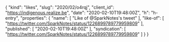 {
  "kind": "likes",
  "slug": "2020/02/o4rqj",
  "client_id": "https://indigenous.realize.be",
  "date": "2020-02-10T19:48:00Z",
  "h": "h-entry",
  "properties": {
    "name": [
      "Like of @SparkNotes's tweet"
    ],
    "like-of": [
      "https://twitter.com/SparkNotes/status/1226899789779959809"
    ],
    "published": [
      "2020-02-10T19:48:00Z"
    ],
    "syndication": [
      "https://twitter.com/SparkNotes/status/1226899789779959809"
    ]
  }
}
